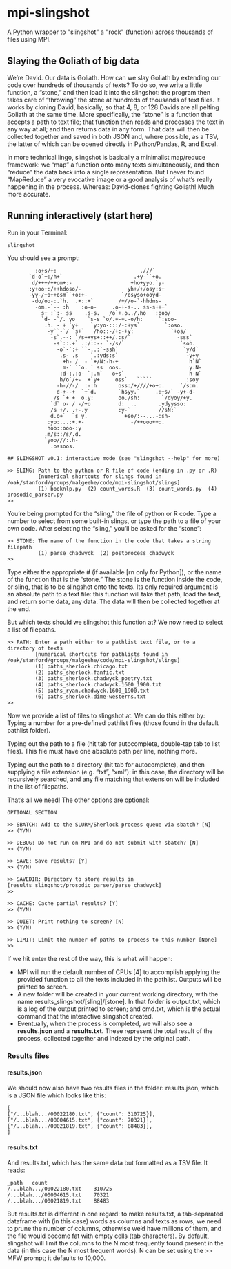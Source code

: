 # mpi-slingshot
A Python wrapper to "slingshot" a "rock" (function) across thousands of files using MPI.

## Slaying the Goliath of big data
We’re David. Our data is Goliath. How can we slay Goliath by extending our code over hundreds of thousands of texts? To do so, we write a little function, a “stone,” and then load it into the slingshot: the program then takes care of “throwing” the stone at hundreds of thousands of text files. It works by cloning David, basically, so that 4, 8, or 128 Davids are all pelting Goliath at the same time. More specifically, the “stone” is a function that accepts a path to text file; that function then reads and processes the text in any way at all; and then returns data in any form. That data will then be collected together and saved in both JSON and, where possible, as a TSV, the latter of which can be opened directly in Python/Pandas, R, and Excel.

In more technical lingo, slingshot is basically a minimalist map/reduce framework: we “map” a function onto many texts simultaneously, and then “reduce” the data back into a single representation. But I never found “MapReduce” a very evocative image or a good analysis of what’s really happening in the process. Whereas: David-clones fighting Goliath! Much more accurate.

## Running interactively (start here)
Run in your Terminal:

	slingshot

You should see a prompt:

             :o+s/+:                           .///`
           `d-o`+:/h+`                       .+y-``+o.
            d/+++/++om+:-                   +ho+yyo.`y-
           :y+oo+:/++hdoso/-               yh+/+/osy:s+
           -yy-/+o++osm``+o:+-           `/osyso+ooyd-
            -do/oo-:.`h.  .+::+`        /+//o-`-hhdms-
             -om.-`-- :h    :o-o-     .o-+-s-.. ss-s+++`
               s+ :`:- ss    .s-s.   /o`+.o../.ho   :ooo/
               `d- -`/. yo    `s-s `o/.+-+.-o/h:     `:soo-
                .h. - + `y+    `y:yo-:::/-:+ys`        `:oso.
                 -y``-`/ `s+`   /ho::-/+:-+y:            `+os/
                  -s`.--: `/s++ys+::++/.:s/`               -sss`
                   -s`::.+` .:/::-- `-/s/`                  `soh.
                    -o`-`:+ ``-..:`-ssh`                     `y/d`
                     .s- .s    `.:yds:s`                      -y+y
                      +h- /  - `+/N:-h-+                       h`N`
                      m-` ``o. ` ss  oos.                      y.N-
                     :d-:.:o- `:.m`   o+s`                     h-N`
                     h/o`/+-  +`y+     oss`   `````           :soy
                    -h-//-/  :-:h       oss:/+////+o+:.     `/s:m.
                    d-+--+  `+`d.       `hsyy.`     .:+s/` -y+-d-
                   /s `+ +  o.y:        oo./sh:       `/dyoy/+y.
                  `d` o- / -/+o         d:  ..       .ydyysso:
                  /s +/. .+-.y          :y-`         //sN:`
                  d.o+`  `s y.           `+so/:--...-:sh-
                 :yo:...:+.+-               -/++ooo++:.
                 hoo::ooo-:y
                .m/s::/s/.d.
                `yoo///:.h-
                  .ossoos.

	## SLINGSHOT v0.1: interactive mode (see "slingshot --help" for more)

	>> SLING: Path to the python or R file of code (ending in .py or .R)
	          [numerical shortcuts for slings found in /oak/stanford/groups/malgeehe/code/mpi-slingshot/slings]
	          (1) booknlp.py  (2) count_words.R  (3) count_words.py  (4) prosodic_parser.py
	>>

You’re being prompted for the “sling,” the file of python or R code. Type a number to select from some built-in slings, or type the path to a file of your own code. After selecting the “sling,” you’ll be asked for the “stone”:

	>> STONE: The name of the function in the code that takes a string filepath
	          (1) parse_chadwyck  (2) postprocess_chadwyck
	>>

Type either the appropriate # (if available [rn only for Python]), or the name of the function that is the “stone.” The stone is the function inside the code, or sling, that is to be slingshot onto the texts. Its only required argument is an absolute path to a text file: this function will take that path, load the text, and return some data, any data. The data will then be collected together at the end.

But which texts should we slingshot this function at? We now need to select a list of filepaths.

	>> PATH: Enter a path either to a pathlist text file, or to a directory of texts
	         [numerical shortcuts for pathlists found in /oak/stanford/groups/malgeehe/code/mpi-slingshot/slings]
	         (1) paths_sherlock.chicago.txt
	         (2) paths_sherlock.fanfic.txt
	         (3) paths_sherlock.chadwyck_poetry.txt
	         (4) paths_sherlock.chadwyck.1600_1900.txt
	         (5) paths_ryan.chadwyck.1600_1900.txt
	         (6) paths_sherlock.dime-westerns.txt
	>>

Now we provide a list of files to slingshot at. We can do this either by:
Typing a number for a pre-defined pathlist files (those found in the default pathlist folder).

Typing out the path to a file (hit tab for autocomplete, double-tap tab to list files). This file must have one absolute path per line, nothing more.

Typing out the path to a directory (hit tab for autocomplete), and then supplying a file extension (e.g. “txt”, “xml”): in this case, the directory will be recursively searched, and any file matching that extension will be included in the list of filepaths.

That’s all we need! The other options are optional:

	OPTIONAL SECTION

	>> SBATCH: Add to the SLURM/Sherlock process queue via sbatch? [N]
	>> (Y/N)
	
	>> DEBUG: Do not run on MPI and do not submit with sbatch? [N]
	>> (Y/N)
	
	>> SAVE: Save results? [Y]
	>> (Y/N)
	
	>> SAVEDIR: Directory to store results in [results_slingshot/prosodic_parser/parse_chadwyck]
	>>
	
	>> CACHE: Cache partial results? [Y]
	>> (Y/N)
	
	>> QUIET: Print nothing to screen? [N]
	>> (Y/N)
	
	>> LIMIT: Limit the number of paths to process to this number [None]
	>>

If we hit enter the rest of the way, this is what will happen:

* MPI will run the default number of CPUs [4] to accomplish applying the provided function to all the texts included in the pathlist. Outputs will be printed to screen.
* A new folder will be created in your current working directory, with the name results_slingshot/[sling]/[stone]. In that folder is output.txt, which is a log of the output printed to screen; and cmd.txt, which is the actual command that the interactive slingshot created.
* Eventually, when the process is completed, we will also see a **results.json** and a **results.txt**. These represent the total result of the process, collected together and indexed by the original path.

### Results files

#### results.json

We should now also have two results files in the folder: results.json, which is a JSON file which looks like this:

	[
	["/...blah.../00022180.txt", {"count": 310725}],
	["/...blah.../00004615.txt", {"count": 70321}],
	["/...blah.../00021819.txt", {"count": 88483}],
	]

#### results.txt

And results.txt, which has the same data but formatted as a TSV file. It reads:

	_path	count
	/...blah.../00022180.txt	310725
	/...blah.../00004615.txt	70321
	/...blah.../00021819.txt	88483

But results.txt is different in one regard: to make results.txt, a tab-separated dataframe with (in this case) words as columns and texts as rows, we need to prune the number of columns, otherwise we’d have millions of them, and the file would become fat with empty cells (tab characters). By default, slingshot will limit the columns to the N most frequently found present in the data (in this case the N most frequent words). N can be set using the >> MFW prompt; it defaults to 10,000.